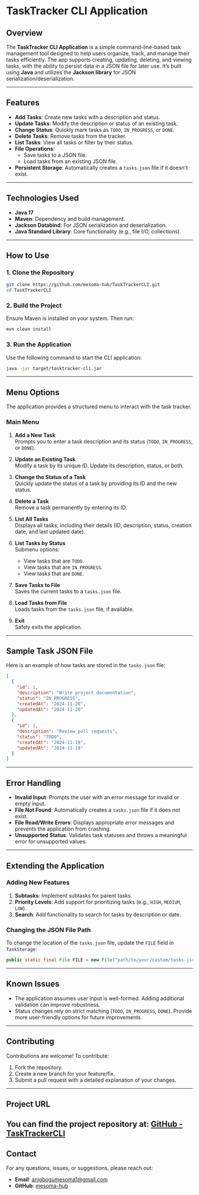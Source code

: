 
# **TaskTracker CLI Application**

## **Overview**
The **TaskTracker CLI Application** is a simple command-line-based task management tool designed to help users organize, track, and manage their tasks efficiently. The app supports creating, updating, deleting, and viewing tasks, with the ability to persist data in a JSON file for later use. It’s built using **Java** and utilizes the **Jackson library** for JSON serialization/deserialization.

---

## **Features**
- **Add Tasks**: Create new tasks with a description and status.
- **Update Tasks**: Modify the description or status of an existing task.
- **Change Status**: Quickly mark tasks as `TODO`, `IN_PROGRESS`, or `DONE`.
- **Delete Tasks**: Remove tasks from the tracker.
- **List Tasks**: View all tasks or filter by their status.
- **File Operations**:
  - Save tasks to a JSON file.
  - Load tasks from an existing JSON file.
- **Persistent Storage**: Automatically creates a `tasks.json` file if it doesn't exist.

---

## **Technologies Used**
- **Java 17**
- **Maven**: Dependency and build management.
- **Jackson Databind**: For JSON serialization and deserialization.
- **Java Standard Library**: Core functionality (e.g., file I/O, collections).

---

## **How to Use**

### **1. Clone the Repository**
```bash
git clone https://github.com/mesoma-hub/TaskTrackerCLI.git
cd TaskTrackerCLI
```

### **2. Build the Project**
Ensure Maven is installed on your system. Then run:
```bash
mvn clean install
```

### **3. Run the Application**
Use the following command to start the CLI application:
```bash
java -jar target/tasktracker-cli.jar
```

---

## **Menu Options**
The application provides a structured menu to interact with the task tracker.

### **Main Menu**
1. **Add a New Task**  
   Prompts you to enter a task description and its status (`TODO`, `IN_PROGRESS`, or `DONE`).

2. **Update an Existing Task**  
   Modify a task by its unique ID. Update its description, status, or both.

3. **Change the Status of a Task**  
   Quickly update the status of a task by providing its ID and the new status.

4. **Delete a Task**  
   Remove a task permanently by entering its ID.

5. **List All Tasks**  
   Displays all tasks, including their details (ID, description, status, creation date, and last updated date).

6. **List Tasks by Status**  
   Submenu options:
   - View tasks that are `TODO`.
   - View tasks that are `IN_PROGRESS`.
   - View tasks that are `DONE`.

7. **Save Tasks to File**  
   Saves the current tasks to a `tasks.json` file.

8. **Load Tasks from File**  
   Loads tasks from the `tasks.json` file, if available.

0. **Exit**  
   Safely exits the application.

---

## **Sample Task JSON File**
Here is an example of how tasks are stored in the `tasks.json` file:
```json
[
  {
    "id": 1,
    "description": "Write project documentation",
    "status": "IN_PROGRESS",
    "createdAt": "2024-11-20",
    "updatedAt": "2024-11-20"
  },
  {
    "id": 2,
    "description": "Review pull requests",
    "status": "TODO",
    "createdAt": "2024-11-19",
    "updatedAt": "2024-11-19"
  }
]
```

---

## **Error Handling**
- **Invalid Input**: Prompts the user with an error message for invalid or empty input.
- **File Not Found**: Automatically creates a `tasks.json` file if it does not exist.
- **File Read/Write Errors**: Displays appropriate error messages and prevents the application from crashing.
- **Unsupported Status**: Validates task statuses and throws a meaningful error for unsupported values.

---

## **Extending the Application**
### **Adding New Features**
1. **Subtasks**: Implement subtasks for parent tasks.
2. **Priority Levels**: Add support for prioritizing tasks (e.g., `HIGH`, `MEDIUM`, `LOW`).
3. **Search**: Add functionality to search for tasks by description or date.

### **Changing the JSON File Path**
To change the location of the `tasks.json` file, update the `FILE` field in `TaskStorage`:
```java
public static final File FILE = new File("path/to/your/custom/tasks.json");
```

---

## **Known Issues**
- The application assumes user input is well-formed. Adding additional validation can improve robustness.
- Status changes rely on strict matching (`TODO`, `IN_PROGRESS`, `DONE`). Provide more user-friendly options for future improvements.

---

## **Contributing**
Contributions are welcome! To contribute:
1. Fork the repository.
2. Create a new branch for your feature/fix.
3. Submit a pull request with a detailed explanation of your changes.

---
## Project URL

You can find the project repository at:
[GitHub - TaskTrackerCLI](https://github.com/mesoma-hub/tasktrackercli)
---


## **Contact**
For any questions, issues, or suggestions, please reach out:
- **Email**: anigbogumesoma1@gmail.com
- **GitHub**: [mesoma-hub](https://github.com/YourUsername)
